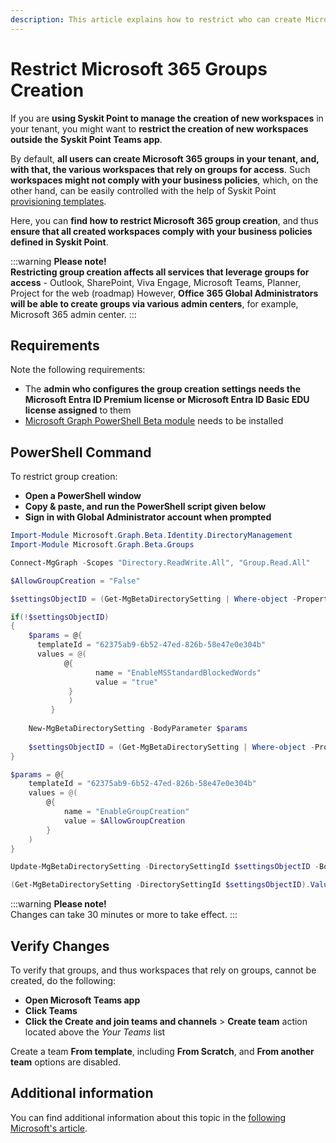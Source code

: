 ```yaml
---
description: This article explains how to restrict who can create Microsoft 365 groups in your tenant.
---
```


# Restrict Microsoft 365 Groups Creation

If you are **using Syskit Point to manage the creation of new workspaces** in your tenant, you might want to **restrict the creation of new workspaces outside the Syskit Point Teams app**. 

By default, **all users can create Microsoft 365 groups in your tenant, and, with that, the various workspaces that rely on groups for access**. 
Such **workspaces might not comply with your business policies**,  which, on the other hand, can be easily controlled with the help of Syskit Point [provisioning templates](templates.md).

Here, you can **find how to restrict Microsoft 365 group creation**, and thus **ensure that all created workspaces comply with your business policies defined in Syskit Point**.

:::warning
**Please note!**  
**Restricting group creation affects all services that leverage groups for access** - Outlook, SharePoint, Viva Engage, Microsoft Teams, Planner, Project for the web (roadmap)
However, **Office 365 Global Administrators will be able to create groups via various admin centers**, for example, Microsoft 365 admin center.
:::

## Requirements

Note the following requirements:
* The **admin who configures the group creation settings needs the Microsoft Entra ID Premium license or Microsoft Entra ID Basic EDU license assigned** to them
* [Microsoft Graph PowerShell Beta module](https://learn.microsoft.com/en-us/powershell/microsoftgraph/installation?view=graph-powershell-1.0) needs to be installed

## PowerShell Command

To restrict group creation:
* **Open a PowerShell window**
* **Copy & paste, and run the PowerShell script given below**
* **Sign in with Global Administrator account when prompted**

```powershell
Import-Module Microsoft.Graph.Beta.Identity.DirectoryManagement
Import-Module Microsoft.Graph.Beta.Groups

Connect-MgGraph -Scopes "Directory.ReadWrite.All", "Group.Read.All"

$AllowGroupCreation = "False"

$settingsObjectID = (Get-MgBetaDirectorySetting | Where-object -Property Displayname -Value "Group.Unified" -EQ).id

if(!$settingsObjectID)
{
    $params = @{
	  templateId = "62375ab9-6b52-47ed-826b-58e47e0e304b"
	  values = @(
		    @{
			       name = "EnableMSStandardBlockedWords"
			       value = "true"
		     }
	 	     )
	     }
	
    New-MgBetaDirectorySetting -BodyParameter $params
	
    $settingsObjectID = (Get-MgBetaDirectorySetting | Where-object -Property Displayname -Value "Group.Unified" -EQ).Id
}

$params = @{
	templateId = "62375ab9-6b52-47ed-826b-58e47e0e304b"
	values = @(
		@{
			name = "EnableGroupCreation"
			value = $AllowGroupCreation
		}
	)
}

Update-MgBetaDirectorySetting -DirectorySettingId $settingsObjectID -BodyParameter $params

(Get-MgBetaDirectorySetting -DirectorySettingId $settingsObjectID).Values
```

:::warning
**Please note!**  
Changes can take 30 minutes or more to take effect.
:::

## Verify Changes

To verify that groups, and thus workspaces that rely on groups, cannot be created, do the following:
* **Open Microsoft Teams app**
* **Click Teams**
* **Click the Create and join teams and channels** > **Create team** action located above the _Your Teams_ list

Create a team **From template**, including **From Scratch**, and **From another team** options are disabled.

## Additional information

You can find additional information about this topic in the [following Microsoft's article](https://docs.microsoft.com/en-us/microsoft-365/solutions/manage-creation-of-groups?view=o365-worldwide).